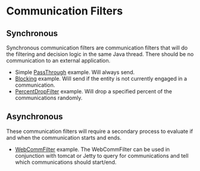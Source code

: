 # Communication Filters

## Synchronous

Synchronous communication filters are communication filters that will do the filtering and decision logic in the same Java thread. There should be no communication to an external application.

- Simple [PassThrough](filters/PassThrough.java) example. Will always send.
- [Blocking](filters/BlockingFilter.java) example. Will send if the entity is not currently engaged in a communication.
- [PercentDropFilter](filters/PercentDropFilter.java) example. Will drop a specified percent of the communications randomly.

## Asynchronous

These communication filters will require a secondary process to evaluate if and when the communication starts and ends.

- [WebCommFilter](filters/WebCommFilter.java) example. The WebCommFilter can be used in conjunction with tomcat or Jetty to query for communications and tell which communications should start/end.
